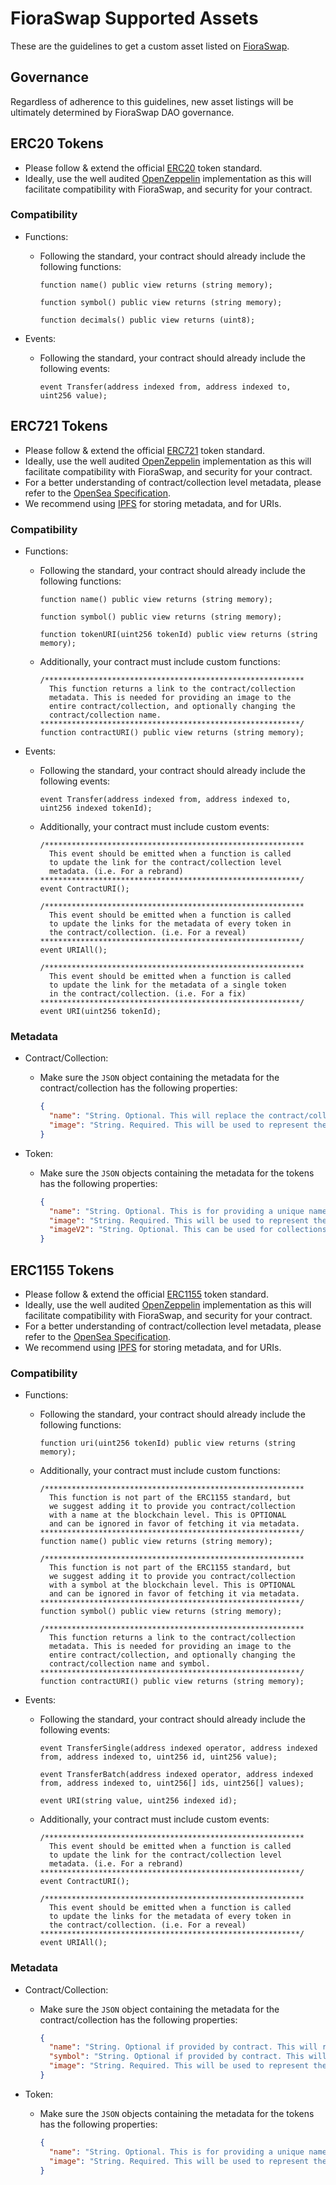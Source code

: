 # FioraSwap Supported Assets
These are the guidelines to get a custom asset listed on [FioraSwap](https://www.fioraswap.com).

## Governance
Regardless of adherence to this guidelines, new asset listings will be ultimately determined by FioraSwap DAO governance.

## ERC20 Tokens
- Please follow & extend the official [ERC20](https://eips.ethereum.org/EIPS/eip-20) token standard.
- Ideally, use the well audited [OpenZeppelin](https://github.com/OpenZeppelin/openzeppelin-contracts/tree/master/contracts/token/ERC20) implementation as this will facilitate compatibility with FioraSwap, and security for your contract.

### Compatibility
- Functions:
  - Following the standard, your contract should already include the following functions:
      ```solidity
      function name() public view returns (string memory);
      
      function symbol() public view returns (string memory);
      
      function decimals() public view returns (uint8);
      ```
      
- Events:
  - Following the standard, your contract should already include the following events:
      ```solidity
      event Transfer(address indexed from, address indexed to, uint256 value);
      ```

## ERC721 Tokens
- Please follow & extend the official [ERC721](https://eips.ethereum.org/EIPS/eip-721) token standard.
- Ideally, use the well audited [OpenZeppelin](https://github.com/OpenZeppelin/openzeppelin-contracts/tree/master/contracts/token/ERC721) implementation as this will facilitate compatibility with FioraSwap, and security for your contract.
- For a better understanding of contract/collection level metadata, please refer to the [OpenSea Specification](https://docs.opensea.io/docs/contract-level-metadata).
- We recommend using [IPFS](https://docs.ipfs.tech) for storing metadata, and for URIs.

### Compatibility
- Functions:
  - Following the standard, your contract should already include the following functions:
      ```solidity
      function name() public view returns (string memory);
      
      function symbol() public view returns (string memory);
      
      function tokenURI(uint256 tokenId) public view returns (string memory);
      ```
  - Additionally, your contract must include custom functions:
      ```solidity
      /**********************************************************
        This function returns a link to the contract/collection
        metadata. This is needed for providing an image to the
        entire contract/collection, and optionally changing the
        contract/collection name.
      **********************************************************/
      function contractURI() public view returns (string memory);
      ```
      
- Events:
  - Following the standard, your contract should already include the following events:
      ```solidity
      event Transfer(address indexed from, address indexed to, uint256 indexed tokenId);
      ```
  - Additionally, your contract must include custom events:
      ```solidity
      /**********************************************************
        This event should be emitted when a function is called
        to update the link for the contract/collection level
        metadata. (i.e. For a rebrand)
      **********************************************************/
      event ContractURI();

      /**********************************************************
        This event should be emitted when a function is called
        to update the links for the metadata of every token in
        the contract/collection. (i.e. For a reveal)
      **********************************************************/
      event URIAll();

      /**********************************************************
        This event should be emitted when a function is called
        to update the link for the metadata of a single token
        in the contract/collection. (i.e. For a fix)
      **********************************************************/
      event URI(uint256 tokenId);
      ```
      
### Metadata
- Contract/Collection:
  - Make sure the `JSON` object containing the metadata for the contract/collection has the following properties:
    ```json
    {
      "name": "String. Optional. This will replace the contract/collection name retreived from the blockchain.",
      "image": "String. Required. This will be used to represent the entire contract/collection."
    }
    ``` 

- Token:
  - Make sure the `JSON` objects containing the metadata for the tokens has the following properties:
    ```json
    {
      "name": "String. Optional. This is for providing a unique name to each token. If none is given the token name will be 'CollectionName #TokenId'.",
      "image": "String. Required. This will be used to represent the token.",
      "imageV2": "String. Optional. This can be used for collections with multiple visual representations(2D/3D). If provided it will display this image in the app."
    }
    ``` 

## ERC1155 Tokens
- Please follow & extend the official [ERC1155](https://eips.ethereum.org/EIPS/eip-1155) token standard.
- Ideally, use the well audited [OpenZeppelin](https://github.com/OpenZeppelin/openzeppelin-contracts/tree/master/contracts/token/ERC1155) implementation as this will facilitate compatibility with FioraSwap, and security for your contract.
- For a better understanding of contract/collection level metadata, please refer to the [OpenSea Specification](https://docs.opensea.io/docs/contract-level-metadata).
- We recommend using [IPFS](https://docs.ipfs.tech) for storing metadata, and for URIs.

### Compatibility
- Functions:
  - Following the standard, your contract should already include the following functions:
      ```solidity
      function uri(uint256 tokenId) public view returns (string memory);
      ```
  - Additionally, your contract must include custom functions:
      ```solidity
      /**********************************************************
        This function is not part of the ERC1155 standard, but
        we suggest adding it to provide you contract/collection
        with a name at the blockchain level. This is OPTIONAL
        and can be ignored in favor of fetching it via metadata.
      **********************************************************/
      function name() public view returns (string memory);

      /**********************************************************
        This function is not part of the ERC1155 standard, but
        we suggest adding it to provide you contract/collection
        with a symbol at the blockchain level. This is OPTIONAL
        and can be ignored in favor of fetching it via metadata.
      **********************************************************/
      function symbol() public view returns (string memory);

      /**********************************************************
        This function returns a link to the contract/collection
        metadata. This is needed for providing an image to the
        entire contract/collection, and optionally changing the
        contract/collection name and symbol.
      **********************************************************/
      function contractURI() public view returns (string memory);
      ```
      
- Events:
  - Following the standard, your contract should already include the following events:
      ```solidity
      event TransferSingle(address indexed operator, address indexed from, address indexed to, uint256 id, uint256 value);

      event TransferBatch(address indexed operator, address indexed from, address indexed to, uint256[] ids, uint256[] values);
      
      event URI(string value, uint256 indexed id);
      ```
  - Additionally, your contract must include custom events:
      ```solidity
      /**********************************************************
        This event should be emitted when a function is called
        to update the link for the contract/collection level
        metadata. (i.e. For a rebrand)
      **********************************************************/
      event ContractURI();

      /**********************************************************
        This event should be emitted when a function is called
        to update the links for the metadata of every token in
        the contract/collection. (i.e. For a reveal)
      **********************************************************/
      event URIAll();
      ```
      
### Metadata
- Contract/Collection:
  - Make sure the `JSON` object containing the metadata for the contract/collection has the following properties:
    ```json
    {
      "name": "String. Optional if provided by contract. This will replace the contract/collection name retreived from the blockchain.",
      "symbol": "String. Optional if provided by contract. This will replace the contract/collection symbol retreived from the blockchain.",
      "image": "String. Required. This will be used to represent the entire contract/collection."
    }
    ``` 

- Token:
  - Make sure the `JSON` objects containing the metadata for the tokens has the following properties:
    ```json
    {
      "name": "String. Optional. This is for providing a unique name to each token. If none is given the token name will be 'CollectionName #TokenId'.",
      "image": "String. Required. This will be used to represent the token.",
    }
    ``` 